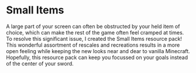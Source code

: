 # Small Items
A large part of your screen can often be obstructed by your held item of choice, which can make the rest of the game often feel cramped at times. To resolve this significant issue, I created the Small Items resource pack! This wonderful assortment of rescales and recreations results in a more open feeling while keeping the new looks near and dear to vanilla Minecraft. Hopefully, this resource pack can keep you focussed on your goals instead of the center of your sword.
